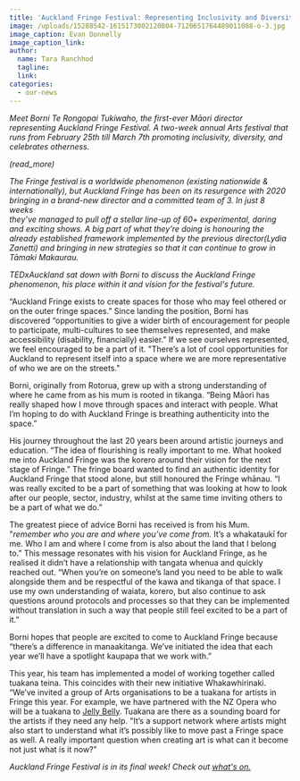 ```yaml
---
title: 'Auckland Fringe Festival: Representing Inclusivity and Diversity'
image: /uploads/15288542-1615173002120804-7120651764489011088-o-3.jpg
image_caption: Evan Donnelly
image_caption_link:
author:
  name: Tara Ranchhod
  tagline:
  link:
categories:
  - our-news
---
```


*Meet Borni Te Rongopai Tukiwaho, the first-ever Māori director representing Auckland Fringe Festival. A two-week annual Arts festival that runs from February 25th till March 7th promoting inclusivity, diversity, and celebrates otherness.*

*(read\_more)*

*The Fringe festival is a worldwide phenomenon (existing nationwide & internationally), but Auckland Fringe has been on its resurgence with 2020<br>bringing in a brand-new director and a committed team of 3. In just 8 weeks<br>they’ve managed to pull off a stellar line-up of 60+ experimental, daring and exciting shows. A big part of what they’re doing is honouring the already established framework implemented by the previous director(Lydia Zanetti) and bringing in new strategies so that it can continue to grow in Tāmaki Makaurau.*

*TEDxAuckland sat down with Borni to discuss the Auckland Fringe phenomenon, his place within it and vision for the festival's future.&nbsp;*

“Auckland Fringe exists to create spaces for those who may feel othered or on the outer fringe spaces.” Since landing the position, Borni has discovered “opportunities to give a wider birth of encouragement for people to participate, multi-cultures to see themselves represented, and make accessibility (disability, financially) easier." If we see ourselves represented, we feel encouraged to be a part of it. "There’s a lot of cool opportunities for Auckland to represent itself into a space where we are more representative of who we are on the streets."&nbsp;

Borni, originally from Rotorua, grew up with a strong understanding of where he came from as his mum is rooted in tikanga. “Being Māori has really shaped how I move through spaces and interact with people. What I’m hoping to do with Auckland Fringe is breathing authenticity into the space.”

His journey throughout the last 20 years been around artistic journeys and education. “The idea of flourishing is really important to me. What hooked me into Auckland Fringe was the korero around their vision for the next stage of Fringe.” The fringe board wanted to find an authentic identity for Auckland Fringe that stood alone, but still honoured the Fringe whānau. “I was really excited to be a part of something that was looking at how to look after our people, sector, industry, whilst at the same time inviting others to be a part of what we do.”

The greatest piece of advice Borni has received is from his Mum. "*remember who you are and where you’ve come from.* It’s a whakataukī for me. Who I am and where I come from is also about the land that I belong to.” This message resonates with his vision for Auckland Fringe, as he realised it didn’t have a relationship with tangata whenua and quickly reached out. “When you’re on someone’s land you need to be able to walk alongside them and be respectful of the kawa and tikanga of that space. I use my own understanding of waiata, korero, but also continue to ask questions around protocols and processes so that they can be implemented without translation in such a way that people still feel excited to be a part of it.”

Borni hopes that people are excited to come to Auckland Fringe because “there’s a difference in manaakitanga. We’ve initiated the idea that each year we’ll have a spotlight kaupapa that we work with.”

This year, his team has implemented a model of working together called tuakana teina. This coincides with their new initiative Whakawhirinaki. “We’ve invited a group of Arts organisations to be a tuakana for artists in Fringe this year. For example, we have partnered with the NZ Opera who will be a tuakana to&nbsp;[Jelly Belly](https://www.aucklandfringe.co.nz/programme-2020/jelly-baby). Tuakana are there as a sounding board for the artists if they need any help. "It’s a support network where artists might also start to understand what it’s possibly like to move past a Fringe space as well. A really important question when creating art is what can it become not just what is it now?"&nbsp;

*Auckland Fringe Festival is in its final week\! Check out [what's on.](https://www.aucklandfringe.co.nz/events-by-genre)*